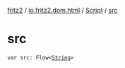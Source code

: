 [fritz2](../../index.md) / [io.fritz2.dom.html](../index.md) / [Script](index.md) / [src](./src.md)

# src

`var src: Flow<`[`String`](https://kotlinlang.org/api/latest/jvm/stdlib/kotlin/-string/index.html)`>`